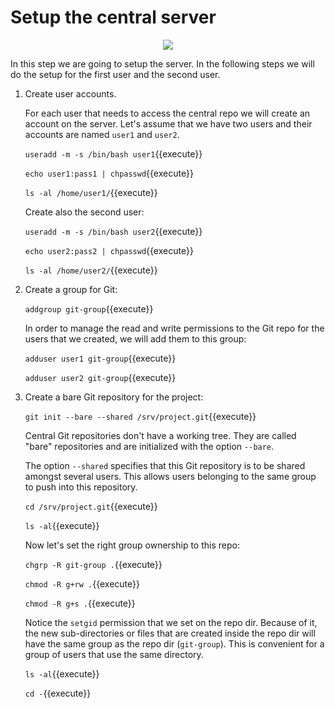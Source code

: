 # Setup the central server

<p align="center">
<img src="/dashohoxha/courses/misc/central-git-repo-with-ssh/assets/ssh-git.png">
</p>

In this step we are going to setup the server. In the following steps
we will do the setup for the first user and the second user.

1. Create user accounts.

   For each user that needs to access the central repo we will create
   an account on the server. Let's assume that we have two users and
   their accounts are named `user1` and `user2`.

   `useradd -m -s /bin/bash user1`{{execute}}
   
   `echo user1:pass1 | chpasswd`{{execute}}
   
   `ls -al /home/user1/`{{execute}}
   
   Create also the second user:
   
   `useradd -m -s /bin/bash user2`{{execute}}
   
   `echo user2:pass2 | chpasswd`{{execute}}

   `ls -al /home/user2/`{{execute}}
   
2. Create a group for Git:

   `addgroup git-group`{{execute}}

   In order to manage the read and write permissions to the Git repo
   for the users that we created, we will add them to this group:

   `adduser user1 git-group`{{execute}}

   `adduser user2 git-group`{{execute}}
   
3. Create a bare Git repository for the project:

   `git init --bare --shared /srv/project.git`{{execute}}
   
   Central Git repositories don't have a working tree. They are called
   "bare" repositories and are initialized with the option `--bare`.
   
   The option `--shared` specifies that this Git repository is to be
   shared amongst several users. This allows users belonging to the
   same group to push into this repository.
   
   `cd /srv/project.git`{{execute}}
   
   `ls -al`{{execute}}
   
   Now let's set the right group ownership to this repo:

   `chgrp -R git-group .`{{execute}}
   
   `chmod -R g+rw .`{{execute}}

   `chmod -R g+s .`{{execute}}
   
   Notice the `setgid` permission that we set on the repo dir. Because
   of it, the new sub-directories or files that are created inside the
   repo dir will have the same group as the repo dir
   (`git-group`). This is convenient for a group of users that use the
   same directory.

   `ls -al`{{execute}}
   
   `cd -`{{execute}}
